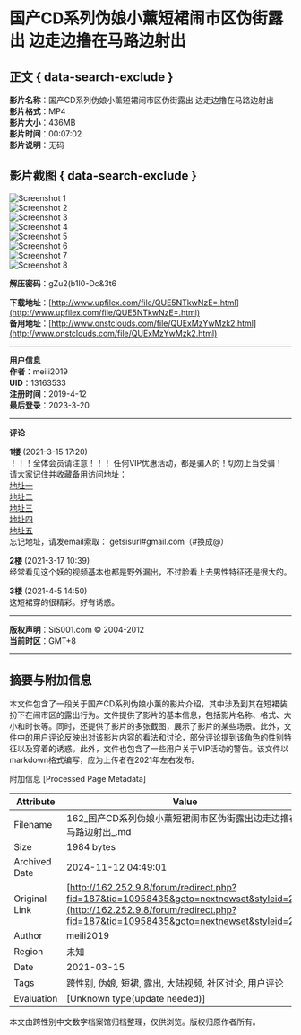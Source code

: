 # 国产CD系列伪娘小薰短裙闹市区伪街露出 边走边撸在马路边射出

## 正文 { data-search-exclude }


**影片名称**：国产CD系列伪娘小薰短裙闹市区伪街露出 边走边撸在马路边射出  
**影片格式**：MP4  
**影片大小**：436MB  
**影片时间**：00:07:02  
**影片说明**：无码  

## 影片截图 { data-search-exclude }
![Screenshot 1](http://skuimg.com/i/2021/03/15/r5u3iu.jpg)  
![Screenshot 2](http://skuimg.com/i/2021/03/15/r5v5cf.jpg)  
![Screenshot 3](http://skuimg.com/i/2021/03/15/r5w8is.jpg)  
![Screenshot 4](http://skuimg.com/i/2021/03/15/r67spy.gif)  
![Screenshot 5](http://skuimg.com/i/2021/03/15/r69z17.gif)  
![Screenshot 6](http://skuimg.com/i/2021/03/15/r6cgu7.gif)  
![Screenshot 7](http://skuimg.com/i/2021/03/15/r6ewof.gif)  
![Screenshot 8](http://skuimg.com/i/2021/03/15/r6fljg.jpg)  

**解压密码**：gZu2(b1I0-Dc&3t6  

**下载地址**：[http://www.upfilex.com/file/QUE5NTkwNzE=.html](http://www.upfilex.com/file/QUE5NTkwNzE=.html)  
**备用地址**：[http://www.onstclouds.com/file/QUExMzYwMzk2.html](http://www.onstclouds.com/file/QUExMzYwMzk2.html)  

---

**用户信息**  
**作者**：meili2019  
**UID**：13163533  
**注册时间**：2019-4-12  
**最后登录**：2023-3-20  

---

**评论**  

**1楼** (2021-3-15 17:20)  
！！！全体会员请注意！！！ 任何VIP优惠活动，都是骗人的！切勿上当受骗！  
请大家记住并收藏备用访问地址：  
[地址一](http://154.84.6.38/bbs/)  
[地址二](http://162.252.9.11/bbs/)  
[地址三](http://154.84.5.249/bbs/)  
[地址四](http://154.84.5.211/bbs/)  
[地址五](http://162.252.9.2/bbs/)  
忘记地址，请发email索取： getsisurl#gmail.com（#换成@）

**2楼** (2021-3-17 10:39)  
经常看见这个妖的视频基本也都是野外漏出，不过脸看上去男性特征还是很大的。

**3楼** (2021-4-5 14:50)  
这短裙穿的很精彩。好有诱惑。

---

**版权声明**：SiS001.com © 2004-2012  
**当前时区**：GMT+8  

---

## 摘要与附加信息

<!-- tcd_abstract -->
本文件包含了一段关于国产CD系列伪娘小薰的影片介绍，其中涉及到其在短裙装扮下在闹市区的露出行为。文件提供了影片的基本信息，包括影片名称、格式、大小和时长等。同时，还提供了影片的多张截图，展示了影片的某些场景。此外，文件中的用户评论反映出对该影片内容的看法和讨论，部分评论提到该角色的性别特征以及穿着的诱惑。此外，文件也包含了一些用户关于VIP活动的警告。该文件以markdown格式编写，应为上传者在2021年左右发布。
<!-- tcd_abstract_end -->

附加信息 [Processed Page Metadata]

| Attribute       | Value                                  |
|-----------------|----------------------------------------|
| Filename        | 162_国产CD系列伪娘小薰短裙闹市区伪街露出边走边撸在马路边射出_.md                             |
| Size            | 1984 bytes                           |
| Archived Date   | 2024-11-12 04:49:01                             |
| Original Link   | [http://162.252.9.8/forum/redirect.php?fid=187&tid=10958435&goto=nextnewset&styleid=24](http://162.252.9.8/forum/redirect.php?fid=187&tid=10958435&goto=nextnewset&styleid=24)                       |
| Author          | meili2019                               |
| Region          | 未知                               |
| Date            | 2021-03-15                                 |
| Tags            | 跨性别, 伪娘, 短裙, 露出, 大陆视频, 社区讨论, 用户评论                                 |
| Evaluation            | [Unknown type(update needed)]                                 |
<!-- tcd_table_end -->

本文由跨性别中文数字档案馆归档整理，仅供浏览。版权归原作者所有。
